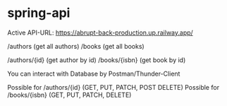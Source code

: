 # spring-api
Active API-URL: https://abrupt-back-production.up.railway.app/

/authors (get all authors)
/books (get all books)

/authors/{id} (get author by id)
/books/{isbn} (get book by id)

You can interact with Database by Postman/Thunder-Client

Possible for /authors/{id} (GET, PUT, PATCH, POST DELETE)
Possible for /books/{isbn} (GET, PUT, PATCH, DELETE)
